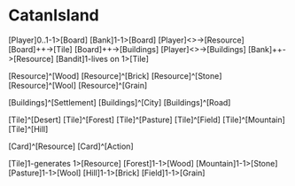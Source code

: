 # CatanIsland
[Player]0..1-1>[Board]
[Bank]1-1>[Board]
[Player]<>->[Resource]
[Board]++->[Tile]
[Board]++->[Buildings]
[Player]<>->[Buildings]
[Bank]++->[Resource]
[Bandit]1-lives on 1>[Tile]

[Resource]^[Wood]
[Resource]^[Brick]
[Resource]^[Stone]
[Resource]^[Wool]
[Resource]^[Grain]

[Buildings]^[Settlement]
[Buildings]^[City]
[Buildings]^[Road]

[Tile]^[Desert]
[Tile]^[Forest]
[Tile]^[Pasture]
[Tile]^[Field]
[Tile]^[Mountain]
[Tile]^[Hill]

[Card]^[Resource]
[Card]^[Action]

[Tile]1-generates 1>[Resource]
[Forest]1-1>[Wood]
[Mountain]1-1>[Stone]
[Pasture]1-1>[Wool]
[Hill]1-1>[Brick]
[Field]1-1>[Grain]
